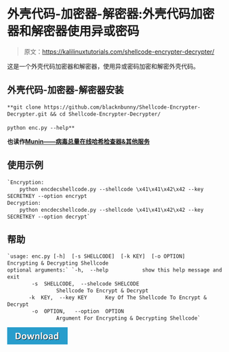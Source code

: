 # 外壳代码-加密器-解密器:外壳代码加密器和解密器使用异或密码

> 原文：<https://kalilinuxtutorials.com/shellcode-encrypter-decrypter/>

这是一个外壳代码加密器和解密器，使用异或密码加密和解密外壳代码。

## **外壳代码-加密器-解密器安装**

```
**git clone https://github.com/blacknbunny/Shellcode-Encrypter-Decrypter.git && cd Shellcode-Encrypter-Decrypter/

python enc.py --help**
```

**也读作[Munin——病毒总量在线哈希检查器&其他服务](https://kalilinuxtutorials.com/munin-online-hash-checker/)**

## **使用示例**

```
`Encryption:
    python encdecshellcode.py --shellcode \x41\x41\x42\x42 --key SECRETKEY --option encrypt
Decryption:
    python encdecshellcode.py --shellcode \x41\x41\x42\x42 --key SECRETKEY --option decrypt` 
```

## **帮助**

```
`usage: enc.py [-h]  [-s SHELLCODE]  [-k KEY]  [-o OPTION]
Encrypting & Decrypting Shellcode
optional arguments:` `-h,  --help			show this help message and exit
        -s  SHELLCODE,	--shelcode SHELCODE
				Shellcode To Encrypt & Decrypt
       -k  KEY,  --key KEY		Key Of The Shellcode To Encrypt & Decrypt
        -o  OPTION,   --option  OPTION
				Argument For Encrypting & Decrypting Shellcode` 
```

[![](img//d861a9096555aeb1980fc054015933d7.png)](https://github.com/blacknbunny/Shellcode-Encrypter-Decrypter)